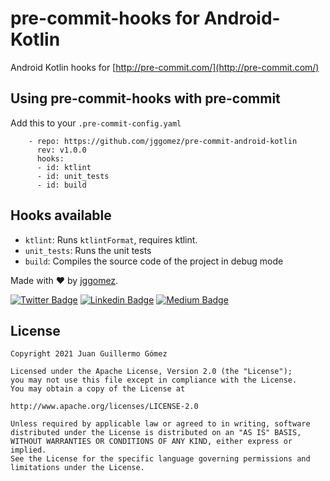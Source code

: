 
# pre-commit-hooks for Android-Kotlin

Android Kotlin hooks for [http://pre-commit.com/](http://pre-commit.com/)

## Using pre-commit-hooks with pre-commit

Add this to your `.pre-commit-config.yaml`

```
    - repo: https://github.com/jggomez/pre-commit-android-kotlin
      rev: v1.0.0
      hooks:
      - id: ktlint
      - id: unit_tests
      - id: build
```

## Hooks available

- `ktlint`: Runs `ktlintFormat`, requires ktlint.
- `unit_tests`: Runs the unit tests 
- `build`: Compiles the source code of the project in debug mode

Made with ❤ by  [jggomez](https://devhack.co).

[![Twitter Badge](https://img.shields.io/badge/-@jggomezt-1ca0f1?style=flat-square&labelColor=1ca0f1&logo=twitter&logoColor=white&link=https://twitter.com/jggomezt)](https://twitter.com/jggomezt) 
[![Linkedin Badge](https://img.shields.io/badge/-jggomezt-blue?style=flat-square&logo=Linkedin&logoColor=white&link=https://www.linkedin.com/in/jggomezt/)](https://www.linkedin.com/in/jggomezt/) 
[![Medium Badge](https://img.shields.io/badge/-@jggomezt-03a57a?style=flat-square&labelColor=000000&logo=Medium&link=https://medium.com/@jggomezt)](https://medium.com/@jggomezt)

## License

    Copyright 2021 Juan Guillermo Gómez

    Licensed under the Apache License, Version 2.0 (the "License");
    you may not use this file except in compliance with the License.
    You may obtain a copy of the License at

    http://www.apache.org/licenses/LICENSE-2.0

    Unless required by applicable law or agreed to in writing, software
    distributed under the License is distributed on an "AS IS" BASIS,
    WITHOUT WARRANTIES OR CONDITIONS OF ANY KIND, either express or implied.
    See the License for the specific language governing permissions and
    limitations under the License.
